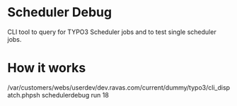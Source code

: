 # Scheduler Debug

CLI tool to query for TYPO3 Scheduler jobs and to test single scheduler jobs.

# How it works
/var/customers/webs/userdev/dev.ravas.com/current/dummy/typo3/cli_dispatch.phpsh schedulerdebug run 18
